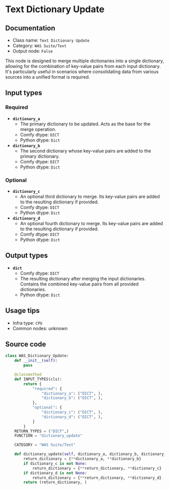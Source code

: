 # Text Dictionary Update
## Documentation
- Class name: `Text Dictionary Update`
- Category: `WAS Suite/Text`
- Output node: `False`

This node is designed to merge multiple dictionaries into a single dictionary, allowing for the combination of key-value pairs from each input dictionary. It's particularly useful in scenarios where consolidating data from various sources into a unified format is required.
## Input types
### Required
- **`dictionary_a`**
    - The primary dictionary to be updated. Acts as the base for the merge operation.
    - Comfy dtype: `DICT`
    - Python dtype: `Dict`
- **`dictionary_b`**
    - The second dictionary whose key-value pairs are added to the primary dictionary.
    - Comfy dtype: `DICT`
    - Python dtype: `Dict`
### Optional
- **`dictionary_c`**
    - An optional third dictionary to merge. Its key-value pairs are added to the resulting dictionary if provided.
    - Comfy dtype: `DICT`
    - Python dtype: `Dict`
- **`dictionary_d`**
    - An optional fourth dictionary to merge. Its key-value pairs are added to the resulting dictionary if provided.
    - Comfy dtype: `DICT`
    - Python dtype: `Dict`
## Output types
- **`dict`**
    - Comfy dtype: `DICT`
    - The resulting dictionary after merging the input dictionaries. Contains the combined key-value pairs from all provided dictionaries.
    - Python dtype: `Dict`
## Usage tips
- Infra type: `CPU`
- Common nodes: unknown


## Source code
```python
class WAS_Dictionary_Update:
    def __init__(self):
        pass

    @classmethod
    def INPUT_TYPES(cls):
        return {
            "required": {
                "dictionary_a": ("DICT", ),
                "dictionary_b": ("DICT", ),
            },
            "optional": {
                "dictionary_c": ("DICT", ),
                "dictionary_d": ("DICT", ),
            }
        }
    RETURN_TYPES = ("DICT",)
    FUNCTION = "dictionary_update"

    CATEGORY = "WAS Suite/Text"

    def dictionary_update(self, dictionary_a, dictionary_b, dictionary_c=None, dictionary_d=None):
        return_dictionary = {**dictionary_a, **dictionary_b}
        if dictionary_c is not None:
            return_dictionary = {**return_dictionary, **dictionary_c}
        if dictionary_d is not None:
            return_dictionary = {**return_dictionary, **dictionary_d}
        return (return_dictionary, )

```
